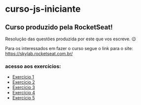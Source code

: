 # curso-js-iniciante

## Curso produzido pela RocketSeat!

Resolução das questões produzida por este que vos escreve. :wink:

Para os interessados em fazer o curso segue o link para o site: https://skylab.rocketseat.com.br/

### acesso aos exercícios:

- [Exercício 1](https://github.com/brunodhein/curso-js-iniciante/tree/master/Exerc%C3%ADcio%201)
- [Exercício 2](https://github.com/brunodhein/curso-js-iniciante/tree/master/Exercício%202)
- [Exercício 3](https://github.com/brunodhein/curso-js-iniciante/tree/master/Exercício%203)
- [Exercício 4](https://github.com/brunodhein/curso-js-iniciante/tree/master/Exercício%204)
- [Exercício 5](https://github.com/brunodhein/curso-js-iniciante/tree/master/Exercício%205)
